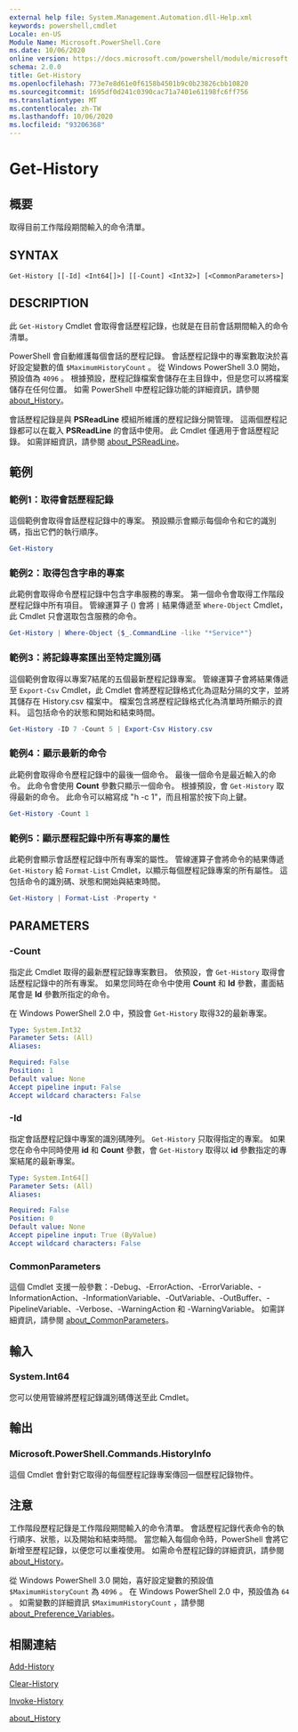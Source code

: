 ```yaml
---
external help file: System.Management.Automation.dll-Help.xml
keywords: powershell,cmdlet
Locale: en-US
Module Name: Microsoft.PowerShell.Core
ms.date: 10/06/2020
online version: https://docs.microsoft.com/powershell/module/microsoft.powershell.core/get-history?view=powershell-6&WT.mc_id=ps-gethelp
schema: 2.0.0
title: Get-History
ms.openlocfilehash: 773e7e8d61e0f6158b4501b9c0b23826cbb10820
ms.sourcegitcommit: 1695df0d241c0390cac71a7401e61198fc6ff756
ms.translationtype: MT
ms.contentlocale: zh-TW
ms.lasthandoff: 10/06/2020
ms.locfileid: "93206368"
---
```

# Get-History

## 概要
取得目前工作階段期間輸入的命令清單。

## SYNTAX

```
Get-History [[-Id] <Int64[]>] [[-Count] <Int32>] [<CommonParameters>]
```

## DESCRIPTION

此 `Get-History` Cmdlet 會取得會話歷程記錄，也就是在目前會話期間輸入的命令清單。

PowerShell 會自動維護每個會話的歷程記錄。 會話歷程記錄中的專案數取決於喜好設定變數的值 `$MaximumHistoryCount` 。 從 Windows PowerShell 3.0 開始，預設值為 `4096` 。 根據預設，歷程記錄檔案會儲存在主目錄中，但是您可以將檔案儲存在任何位置。 如需 PowerShell 中歷程記錄功能的詳細資訊，請參閱 [about_History](About/about_History.md)。

會話歷程記錄是與 **PSReadLine** 模組所維護的歷程記錄分開管理。
這兩個歷程記錄都可以在載入 **PSReadLine** 的會話中使用。 此 Cmdlet 僅適用于會話歷程記錄。 如需詳細資訊，請參閱 [about_PSReadLine](../PSReadLine/About/about_PSReadLine.md)。

## 範例

### 範例1：取得會話歷程記錄

這個範例會取得會話歷程記錄中的專案。 預設顯示會顯示每個命令和它的識別碼，指出它們的執行順序。

```powershell
Get-History
```

### 範例2：取得包含字串的專案

此範例會取得命令歷程記錄中包含字串服務的專案。 第一個命令會取得工作階段歷程記錄中所有項目。 管線運算子 () 會將 `|` 結果傳遞至 `Where-Object` Cmdlet，此 Cmdlet 只會選取包含服務的命令。

```powershell
Get-History | Where-Object {$_.CommandLine -like "*Service*"}
```

### 範例3：將記錄專案匯出至特定識別碼

這個範例會取得以專案7結尾的五個最新歷程記錄專案。 管線運算子會將結果傳遞至 `Export-Csv` Cmdlet，此 Cmdlet 會將歷程記錄格式化為逗點分隔的文字，並將其儲存在 History.csv 檔案中。 檔案包含將歷程記錄格式化為清單時所顯示的資料。 這包括命令的狀態和開始和結束時間。

```powershell
Get-History -ID 7 -Count 5 | Export-Csv History.csv
```

### 範例4：顯示最新的命令

此範例會取得命令歷程記錄中的最後一個命令。 最後一個命令是最近輸入的命令。 此命令會使用 **Count** 參數只顯示一個命令。 根據預設，會 `Get-History` 取得最新的命令。 此命令可以縮寫成 "h -c 1"，而且相當於按下向上鍵。

```powershell
Get-History -Count 1
```

### 範例5：顯示歷程記錄中所有專案的屬性

此範例會顯示會話歷程記錄中所有專案的屬性。 管線運算子會將命令的結果傳遞 `Get-History` 給 `Format-List` Cmdlet，以顯示每個歷程記錄專案的所有屬性。 這包括命令的識別碼、狀態和開始與結束時間。

```powershell
Get-History | Format-List -Property *
```

## PARAMETERS

### -Count

指定此 Cmdlet 取得的最新歷程記錄專案數目。 依預設，會 `Get-History` 取得會話歷程記錄中的所有專案。 如果您同時在命令中使用 **Count** 和 **Id** 參數，畫面結尾會是 **Id** 參數所指定的命令。

在 Windows PowerShell 2.0 中，預設會 `Get-History` 取得32的最新專案。

```yaml
Type: System.Int32
Parameter Sets: (All)
Aliases:

Required: False
Position: 1
Default value: None
Accept pipeline input: False
Accept wildcard characters: False
```

### -Id

指定會話歷程記錄中專案的識別碼陣列。 `Get-History` 只取得指定的專案。 如果您在命令中同時使用 **id** 和 **Count** 參數，會 `Get-History` 取得以 **id** 參數指定的專案結尾的最新專案。

```yaml
Type: System.Int64[]
Parameter Sets: (All)
Aliases:

Required: False
Position: 0
Default value: None
Accept pipeline input: True (ByValue)
Accept wildcard characters: False
```

### CommonParameters

這個 Cmdlet 支援一般參數：-Debug、-ErrorAction、-ErrorVariable、-InformationAction、-InformationVariable、-OutVariable、-OutBuffer、-PipelineVariable、-Verbose、-WarningAction 和 -WarningVariable。 如需詳細資訊，請參閱 [about_CommonParameters](https://go.microsoft.com/fwlink/?LinkID=113216)。

## 輸入

### System.Int64

您可以使用管線將歷程記錄識別碼傳送至此 Cmdlet。

## 輸出

### Microsoft.PowerShell.Commands.HistoryInfo

這個 Cmdlet 會針對它取得的每個歷程記錄專案傳回一個歷程記錄物件。

## 注意

工作階段歷程記錄是工作階段期間輸入的命令清單。 會話歷程記錄代表命令的執行順序、狀態，以及開始和結束時間。 當您輸入每個命令時，PowerShell 會將它新增至歷程記錄，以便您可以重複使用。 如需命令歷程記錄的詳細資訊，請參閱 [about_History](About/about_History.md)。

從 Windows PowerShell 3.0 開始，喜好設定變數的預設值 `$MaximumHistoryCount` 為 `4096` 。 在 Windows PowerShell 2.0 中，預設值為 `64` 。 如需變數的詳細資訊 `$MaximumHistoryCount` ，請參閱 [about_Preference_Variables](About/about_Preference_Variables.md)。

## 相關連結

[Add-History](Add-History.md)

[Clear-History](Clear-History.md)

[Invoke-History](Invoke-History.md)

[about_History](About/about_History.md)
